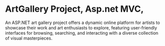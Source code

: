 # ArtGallery Project, Asp.net MVC,
 An ASP.NET art gallery project offers a dynamic online platform for artists to showcase their work and art enthusiasts to explore, featuring user-friendly interfaces for browsing, searching, and interacting with a diverse collection of visual masterpieces.
